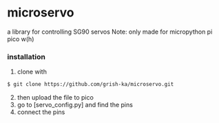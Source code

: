 # microservo
a library for controlling SG90 servos
Note: only made for micropython pi pico w(h)

### installation

1. clone with
```bash
$ git clone https://github.com/grish-ka/microservo.git
```
2. then upload the file to pico
3. go to [servo_config.py] and find the pins
4. connect the pins
